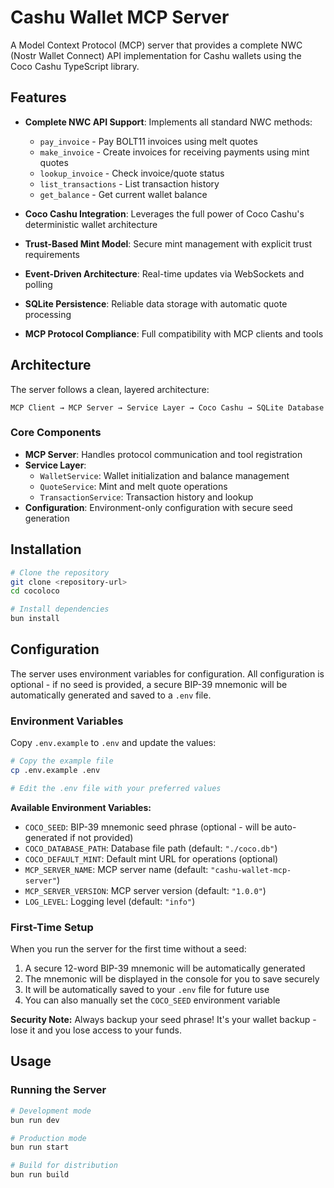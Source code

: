 # Cashu Wallet MCP Server

A Model Context Protocol (MCP) server that provides a complete NWC (Nostr Wallet Connect) API implementation for Cashu wallets using the Coco Cashu TypeScript library.

## Features

- **Complete NWC API Support**: Implements all standard NWC methods:
  - `pay_invoice` - Pay BOLT11 invoices using melt quotes
  - `make_invoice` - Create invoices for receiving payments using mint quotes
  - `lookup_invoice` - Check invoice/quote status
  - `list_transactions` - List transaction history
  - `get_balance` - Get current wallet balance

- **Coco Cashu Integration**: Leverages the full power of Coco Cashu's deterministic wallet architecture
- **Trust-Based Mint Model**: Secure mint management with explicit trust requirements
- **Event-Driven Architecture**: Real-time updates via WebSockets and polling
- **SQLite Persistence**: Reliable data storage with automatic quote processing
- **MCP Protocol Compliance**: Full compatibility with MCP clients and tools

## Architecture

The server follows a clean, layered architecture:

```
MCP Client → MCP Server → Service Layer → Coco Cashu → SQLite Database
```

### Core Components

- **MCP Server**: Handles protocol communication and tool registration
- **Service Layer**:
  - `WalletService`: Wallet initialization and balance management
  - `QuoteService`: Mint and melt quote operations
  - `TransactionService`: Transaction history and lookup
- **Configuration**: Environment-only configuration with secure seed generation

## Installation

```bash
# Clone the repository
git clone <repository-url>
cd cocoloco

# Install dependencies
bun install
```

## Configuration

The server uses environment variables for configuration. All configuration is optional - if no seed is provided, a secure BIP-39 mnemonic will be automatically generated and saved to a `.env` file.

### Environment Variables

Copy `.env.example` to `.env` and update the values:

```bash
# Copy the example file
cp .env.example .env

# Edit the .env file with your preferred values
```

**Available Environment Variables:**

- `COCO_SEED`: BIP-39 mnemonic seed phrase (optional - will be auto-generated if not provided)
- `COCO_DATABASE_PATH`: Database file path (default: `"./coco.db"`)
- `COCO_DEFAULT_MINT`: Default mint URL for operations (optional)
- `MCP_SERVER_NAME`: MCP server name (default: `"cashu-wallet-mcp-server"`)
- `MCP_SERVER_VERSION`: MCP server version (default: `"1.0.0"`)
- `LOG_LEVEL`: Logging level (default: `"info"`)

### First-Time Setup

When you run the server for the first time without a seed:

1. A secure 12-word BIP-39 mnemonic will be automatically generated
2. The mnemonic will be displayed in the console for you to save securely
3. It will be automatically saved to your `.env` file for future use
4. You can also manually set the `COCO_SEED` environment variable

**Security Note:** Always backup your seed phrase! It's your wallet backup - lose it and you lose access to your funds.

## Usage

### Running the Server

```bash
# Development mode
bun run dev

# Production mode
bun run start

# Build for distribution
bun run build
```
